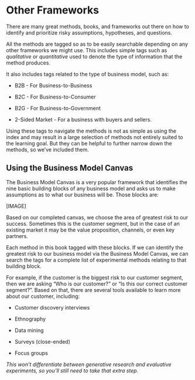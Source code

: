 # Other Frameworks

There are many great methods, books, and frameworks out there on how to identify and prioritize risky assumptions, hypotheses, and questions.

All the methods are tagged so as to be easily searchable depending on any other frameworks we might use. This includes simple tags such as _qualitative_ or _quantitative_ used to denote the type of information that the method produces.

It also includes tags related to the type of business model, such as:

* B2B - For Business-to-Business

* B2C - For Business-to-Consumer

* B2G - For Business-to-Government

* 2-Sided Market - For a business with buyers and sellers.

Using these tags to navigate the methods is not as simple as using the index and may result in a large selection of methods not entirely suited to the learning goal. But they can be helpful to further narrow down the methods, so we’ve included them.



## **Using the Business Model Canvas**

The Business Model Canvas is a very popular framework that identifies the nine basic building blocks of any business model and asks us to make assumptions as to what our business will be. Those blocks are:



\[IMAGE\]



Based on our completed canvas, we choose the area of greatest risk to our success. Sometimes this is the customer segment, but in the case of an existing market it may be the value proposition, channels, or even key partners.

Each method in this book tagged with these blocks. If we can identify the greatest risk to our business model via the Business Model Canvas, we can search the tags for a complete list of experimental methods relating to that building block.

For example, if the customer is the biggest risk to our customer segment, then we are asking “Who is our customer?” or “Is this our correct customer segment?”. Based on that, there are several tools available to learn more about our customer, including:

* Customer discovery interviews

* Ethnography

* Data mining

* Surveys \(close-ended\)

* Focus groups

_This won’t differentiate between generative research and evaluative experiments, so you’ll still need to take that extra step._

